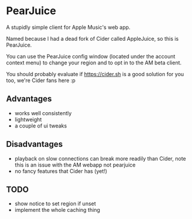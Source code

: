 # PearJuice

A stupidly simple client for Apple Music's web app.

Named because I had a dead fork of Cider called AppleJuice, so this is PearJuice.

You can use the PearJuice config window (located under the account context menu) to change your region
and to opt in to the AM beta client.

You should probably evaluate if https://cider.sh is a good solution for you too,
we're Cider fans here :p

## Advantages
 - works well consistently
 - lightweight
 - a couple of ui tweaks

[//]: # ( - additional caching for a snappy startup)

## Disadvantages
 - playback on slow connections can break more readily than Cider, note this is an issue with the AM webapp not pearjuice
 - no fancy features that Cider has (yet!)

## TODO
 - show notice to set region if unset
 - implement the whole caching thing